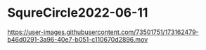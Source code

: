 # SqureCircle2022-06-11



https://user-images.githubusercontent.com/73501751/173162479-b46d0291-3a96-40e7-b051-c110670d2896.mov

